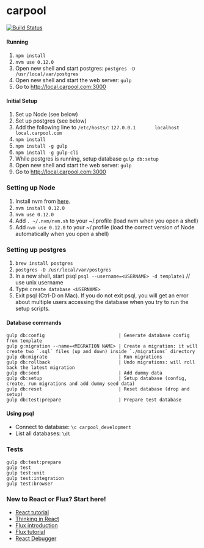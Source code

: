 carpool
========

[![Build Status](https://travis-ci.org/scsper/carpool.svg?branch=master)](https://travis-ci.org/scsper/carpool)

#### Running
1. `npm install`
2. `nvm use 0.12.0`
3. Open new shell and start postgres: `postgres -D /usr/local/var/postgres`
4. Open new shell and start the web server: `gulp`
5. Go to http://local.carpool.com:3000

#### Initial Setup
1. Set up Node (see below)
2. Set up postgres (see below)
3. Add the following line to `/etc/hosts/`: `127.0.0.1       localhost       local.carpool.com`
4. `npm install`
5. `npm install -g gulp`
6. `npm install -g gulp-cli`
7. While postgres is running, setup database `gulp db:setup`
8. Open new shell and start the web server: `gulp`
9. Go to http://local.carpool.com:3000

### Setting up Node
1. Install nvm from [here](https://github.com/creationix/nvm).
2. `nvm install 0.12.0`
3. `nvm use 0.12.0`
4. Add `. ~/.nvm/nvm.sh` to your ~/.profile (load nvm when you open a shell)
5. Add `nvm use 0.12.0` to your ~/.profile (load the correct version of Node automatically when you open a shell)

### Setting up postgres
1. `brew install postgres`
2. `postgres -D /usr/local/var/postgres`
3. In a new shell, start psql `psql --username=<USERNAME> -d template1` // use unix username
4. Type `create database <USERNAME>`
5. Exit psql (Ctrl-D on Mac).  If you do not exit psql, you will get an error about multiple users accessing the database when you try to run the setup scripts.


#### Database commands
```
gulp db:config                           | Generate database config from template
gulp g:migration --name=<MIGRATION NAME> | Create a migration: it will create two `.sql` files (up and down) inside `./migrations` directory
gulp db:migrate                          | Run migrations
gulp db:rollback                         | Undo migrations: will roll back the latest migration
gulp db:seed                             | Add dummy data
gulp db:setup                            | Setup database (config, create, run migrations and add dummy seed data)
gulp db:reset                            | Reset database (drop and setup)
gulp db:test:prepare                     | Prepare test database
```

#### Using psql

* Connect to database: `\c carpool_development`
* List all databases: `\dt`

### Tests
```
gulp db:test:prepare
gulp test
gulp test:unit
gulp test:integration
gulp test:browser
```

### New to React or Flux? Start here!
* [React tutorial](https://facebook.github.io/react/docs/tutorial.html)
* [Thinking in React](https://facebook.github.io/react/docs/thinking-in-react.html)
* [Flux introduction](https://facebook.github.io/flux/docs/overview.html)
* [Flux tutorial](https://facebook.github.io/flux/docs/todo-list.html#content)
* [React Debugger](https://facebook.github.io/react/blog/2015/08/03/new-react-devtools-beta.html)


